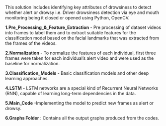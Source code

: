 This solution includes identifying key attributes of drowsiness to detect whether alert or drowsy i.e. Driver drowsiness detection via eye and mouth monitoring being it closed or opened using Python, OpenCV.

**1.Pre_Processing_&_Feature_Extraction** - Pre processing of dataset videos into frames to label them and to extract suitable features for the classification model based on the facial landmarks that was extracted from the frames of the videos.

**2.Normalization** - To normalize the features of each individual, first three frames were taken for each individual’s alert video and  were used as the baseline for normalization.

**3.Classification_Models** - Basic classification models and other deep learning approaches.

**4.LSTM** - LSTM networks are a special kind of Recurrent Neural Networks (RNN), capable of learning long-term dependencies in the data.

**5.Main_Code** -Implementing the model to predict new frames as alert or drowsy.

**6.Graphs Folder** : Contains all the output graphs produced from the codes.
 

